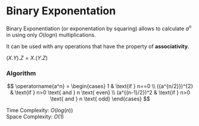 # Binary Exponentation
Binary Exponentiation  (or exponentation by squaring) allows to calculate $a^n$ in using only $O(logn)$ multiplications.

It can be used with any operations that have the property of **associativity**.

$(X.Y).Z = X.(Y.Z)$

### Algorithm
$$
\operatorname{a^n} = 
\begin{cases}
    1 & \text{if } n==0 \\
    ({a^{n/2}})^{2} & \text{if } n>0 \text{ and } n \text{ even} \\
    (a^{(n-1)/2})^2 & \text{if } n>0 \text{ and } n \text{ odd}
\end{cases}
$$

Time Complexity: $O(log(n))$ \
Space Complexity: $O(1)$

